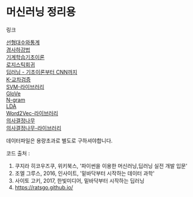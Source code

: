 ﻿# 머신러닝 정리용

링크

[선형대수와통계](https://github.com/JOOHOJUN/Myscatch_Machine_Learning/blob/master/%EB%A8%B8%EC%8B%A0%EB%9F%AC%EB%8B%9D/%EC%84%A0%ED%98%95%EB%8C%80%EC%88%98_%ED%86%B5%EA%B3%84.ipynb)<br>
[경사하강법](https://github.com/JOOHOJUN/Myscatch_Machine_Learning/blob/master/%EB%A8%B8%EC%8B%A0%EB%9F%AC%EB%8B%9D/%EA%B2%BD%EC%82%AC%ED%95%98%EA%B0%95%EB%B2%95.ipynb)<br>
[기계학습기초이론](https://github.com/JOOHOJUN/Myscatch_Machine_Learning/blob/master/%EB%A8%B8%EC%8B%A0%EB%9F%AC%EB%8B%9D/%EA%B8%B0%EA%B3%84%ED%95%99%EC%8A%B5%EA%B8%B0%EC%B4%88%EC%9D%B4%EB%A1%A0.ipynb)<br>
[로지스틱회귀](https://github.com/JOOHOJUN/Myscatch_Machine_Learning/blob/master/%EB%A8%B8%EC%8B%A0%EB%9F%AC%EB%8B%9D/%EB%A1%9C%EC%A7%80%EC%8A%A4%ED%8B%B1%ED%9A%8C%EA%B7%80.ipynb)<br>
[딥러닝 - 기초이론부터 CNN까지](https://github.com/JOOHOJUN/Myscatch_Machine_Learning/blob/master/%EB%94%A5%EB%9F%AC%EB%8B%9D/)<br>
[K-교차검증](https://github.com/JOOHOJUN/Myscatch_Machine_Learning/blob/master/%EB%A8%B8%EC%8B%A0%EB%9F%AC%EB%8B%9D/K-fold%20Cross-validation(K%20%EB%B6%84%ED%95%A0%20%EA%B5%90%EC%B0%A8%EA%B2%80%EC%A6%9D).ipynb)<br>
[SVM-라이브러리](https://github.com/JOOHOJUN/Myscatch_Machine_Learning/blob/master/%EB%A8%B8%EC%8B%A0%EB%9F%AC%EB%8B%9D/SupportVectorMachine_%EB%9D%BC%EC%9D%B4%EB%B8%8C%EB%9F%AC%EB%A6%AC.ipynb)<br>
[GloVe](https://github.com/JOOHOJUN/Myscatch_Machine_Learning/blob/master/%EB%A8%B8%EC%8B%A0%EB%9F%AC%EB%8B%9D/GloVe.ipynb)<br>
[N-gram](https://github.com/JOOHOJUN/Myscatch_Machine_Learning/blob/master/%EB%A8%B8%EC%8B%A0%EB%9F%AC%EB%8B%9D/N-gram.ipynb)<br>
[LDA](https://github.com/JOOHOJUN/Myscatch_Machine_Learning/blob/master/%EB%A8%B8%EC%8B%A0%EB%9F%AC%EB%8B%9D/LatentDirichletAllocation.ipynb)<br>
[Word2Vec-라이브러리](https://github.com/JOOHOJUN/Myscatch_Machine_Learning/blob/master/%EB%A8%B8%EC%8B%A0%EB%9F%AC%EB%8B%9D/Word2Vec_%EB%9D%BC%EC%9D%B4%EB%B8%8C%EB%9F%AC%EB%A6%AC.ipynb)<br>
[의사결정나무](https://github.com/JOOHOJUN/Myscatch_Machine_Learning/blob/master/%EB%A8%B8%EC%8B%A0%EB%9F%AC%EB%8B%9D/%EC%9D%98%EC%82%AC%EA%B2%B0%EC%A0%95%EB%82%98%EB%AC%B4.ipynb)<br>
[의사결정나무-라이브러리](https://github.com/JOOHOJUN/Myscatch_Machine_Learning/blob/master/%EB%A8%B8%EC%8B%A0%EB%9F%AC%EB%8B%9D/%EC%9D%98%EC%82%AC%EA%B2%B0%EC%A0%95%EB%82%98%EB%AC%B4_%EB%9D%BC%EC%9D%B4%EB%B8%8C%EB%9F%AC%EB%A6%AC.ipynb)<br>

데이터파일은 용량초과로 별도로 구하셔야합니다.

코드 출처 :

1) 쿠지라 히코우즈쿠, 위키북스, '파이썬을 이용한 머신러닝,딥러닝 실전 개발 입문'
2) 조엘 그루스, 2016, 인사이트, '밑바닥부터 시작하는 데이터 과학'
3) 사이토 고키, 2017, 한빛미디어, 밑바닥부터 시작하는 딥러닝
4) https://ratsgo.github.io/
